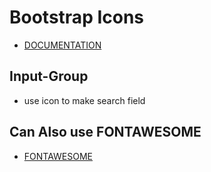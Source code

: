 # Bootstrap Icons
- [DOCUMENTATION](https://icons.getbootstrap.com/)

## Input-Group
- use icon to make search field

## Can Also use FONTAWESOME
- [FONTAWESOME](https://fontawesome.com/)

